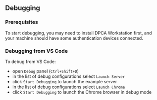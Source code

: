## Debugging

### Prerequisites

To start debugging, you may need to install DPCA Workstation first, and your machine should
have some authentication devices connected.

### Debugging from VS Code

To debug from VS Code:

* open `Debug` panel (`Ctrl+Shift+D`)
* in the list of debug configurations select `Launch Server`
* click `Start Debugging` to launch the example server
* in the list of debug configurations select `Launch Chrome`
* click `Start Debugging` to launch the Chrome browser in debug mode

